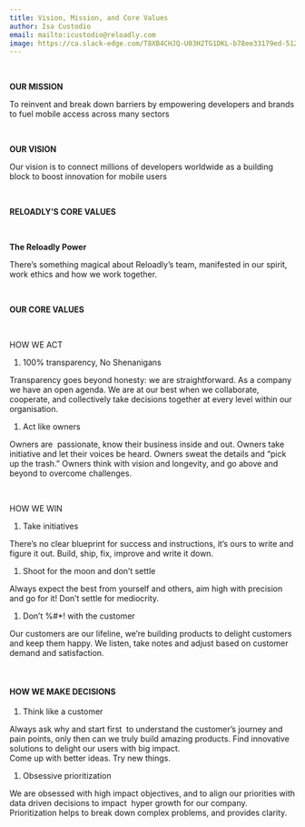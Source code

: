 ```yaml
---
title: Vision, Mission, and Core Values 
author: Isa Custodio
email: mailto:icustodio@reloadly.com
image: https://ca.slack-edge.com/T8XB4CHJQ-U03H2TG1DKL-b78ee33179ed-512  
--- 
```



&nbsp;

**OUR MISSION**

To reinvent and break down barriers by empowering developers and brands to fuel mobile access across many sectors

&nbsp;

**OUR VISION**

Our vision is to connect millions of developers worldwide as a building block to boost innovation for mobile users

&nbsp;

**RELOADLY’S CORE VALUES**

&nbsp;

**The Reloadly Power**

There’s something magical about Reloadly’s team, manifested in our spirit, work ethics and how we work together.

&nbsp;

**OUR CORE VALUES**

&nbsp;

HOW WE ACT

1.  100% transparency, No Shenanigans 
    

Transparency goes beyond honesty: we are straightforward. As a company we have an open agenda. We are at our best when we collaborate, cooperate, and collectively take decisions together at every level within our organisation.

1.  Act like owners
    

Owners are  passionate, know their business inside and out. Owners take initiative and let their voices be heard. Owners sweat the details and “pick up the trash.” Owners think with vision and longevity, and go above and beyond to overcome challenges.

&nbsp;

HOW WE WIN

1.  Take initiatives
    

There’s no clear blueprint for success and instructions, it’s ours to write and figure it out. Build, ship, fix, improve and write it down.

1.  Shoot for the moon and don’t settle
    

Always expect the best from yourself and others, aim high with precision and go for it! Don’t settle for mediocrity.

1.  Don’t %#\*! with the customer
    

Our customers are our lifeline, we’re building products to delight customers and keep them happy. We listen, take notes and adjust based on customer demand and satisfaction.

&nbsp;

#### HOW WE MAKE DECISIONS

1.  Think like a customer
    

Always ask why and start first  to understand the customer’s journey and pain points, only then can we truly build amazing products. Find innovative solutions to delight our users with big impact.  
Come up with better ideas. Try new things.

1.  Obsessive prioritization
    

We are obsessed with high impact objectives, and to align our priorities with data driven decisions to impact  hyper growth for our company. Prioritization helps to break down complex problems, and provides clarity.
